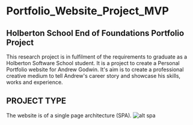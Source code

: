 # Portfolio_Website_Project_MVP
Holberton School End of Foundations Portfolio Project
---

This research project is in fulfilment of the requirements to graduate as a Holberton Software School student. It is a project to create a Personal Portfolio website for Andrew Godwin. It's aim is to create a professional creative medium to tell Andrew's career story and showcase his skills, works and experience.

## PROJECT TYPE
The website is of a single page architecture (SPA).
![alt spa](https://i.postimg.cc/L6x7g6Dm/portfolio-project2-spa.png)
